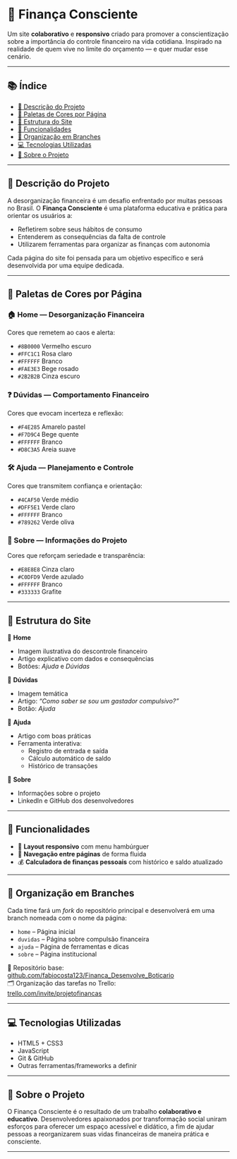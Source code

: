 # 💸 Finança Consciente

Um site **colaborativo** e **responsivo** criado para promover a conscientização sobre a importância do controle financeiro na vida cotidiana. Inspirado na realidade de quem vive no limite do orçamento — e quer mudar esse cenário.

---

## 📚 Índice

- [📄 Descrição do Projeto](#descrição-do-projeto)
- [🎨 Paletas de Cores por Página](#paletas-de-cores-por-página)
- [🧱 Estrutura do Site](#estrutura-do-site)
- [🧩 Funcionalidades](#funcionalidades)
- [🌱 Organização em Branches](#organização-em-branches)
- [💻 Tecnologias Utilizadas](#tecnologias-utilizadas)
- [👥 Sobre o Projeto](#sobre-o-projeto)

---

## 📄 Descrição do Projeto

A desorganização financeira é um desafio enfrentado por muitas pessoas no Brasil. O **Finança Consciente** é uma plataforma educativa e prática para orientar os usuários a:

- Refletirem sobre seus hábitos de consumo
- Entenderem as consequências da falta de controle
- Utilizarem ferramentas para organizar as finanças com autonomia

Cada página do site foi pensada para um objetivo específico e será desenvolvida por uma equipe dedicada.

---

## 🎨 Paletas de Cores por Página

### 🏠 Home — Desorganização Financeira
Cores que remetem ao caos e alerta:
- `#8B0000` Vermelho escuro
- `#FFC1C1` Rosa claro
- `#FFFFFF` Branco
- `#FAE3E3` Bege rosado
- `#2B2B2B` Cinza escuro

### ❓ Dúvidas — Comportamento Financeiro
Cores que evocam incerteza e reflexão:
- `#F4E285` Amarelo pastel
- `#F7D9C4` Bege quente
- `#FFFFFF` Branco
- `#D8C3A5` Areia suave

### 🛠️ Ajuda — Planejamento e Controle
Cores que transmitem confiança e orientação:
- `#4CAF50` Verde médio
- `#DFF5E1` Verde claro
- `#FFFFFF` Branco
- `#789262` Verde oliva

### 📄 Sobre — Informações do Projeto
Cores que reforçam seriedade e transparência:
- `#E8E8E8` Cinza claro
- `#C0DFD9` Verde azulado
- `#FFFFFF` Branco
- `#333333` Grafite

---

## 🧱 Estrutura do Site

🔹 **Home**
- Imagem ilustrativa do descontrole financeiro
- Artigo explicativo com dados e consequências
- Botões: *Ajuda* e *Dúvidas*

🔹 **Dúvidas**
- Imagem temática
- Artigo: _“Como saber se sou um gastador compulsivo?”_
- Botão: *Ajuda*

🔹 **Ajuda**
- Artigo com boas práticas
- Ferramenta interativa:
  - Registro de entrada e saída
  - Cálculo automático de saldo
  - Histórico de transações

🔹 **Sobre**
- Informações sobre o projeto
- LinkedIn e GitHub dos desenvolvedores

---

## 🧩 Funcionalidades

- 📱 **Layout responsivo** com menu hambúrguer
- 🔗 **Navegação entre páginas** de forma fluida
- 💰 **Calculadora de finanças pessoais** com histórico e saldo atualizado

---

## 🌱 Organização em Branches

Cada time fará um *fork* do repositório principal e desenvolverá em uma branch nomeada com o nome da página:

- `home` – Página inicial
- `duvidas` – Página sobre compulsão financeira
- `ajuda` – Página de ferramentas e dicas
- `sobre` – Página institucional

🔗 Repositório base: [github.com/fabiocosta123/Financa_Desenvolve_Boticario](https://github.com/fabiocosta123/Financa_Desenvolve_Boticario)  
🗂️ Organização das tarefas no Trello:  
[trello.com/invite/projetofinancas](https://trello.com/invite/b/685b571055e95d2910585d4a/ATTIaacd3244b6b5b41e55265c5c7b47d0d4D3C4319D/projeto-financas)

---

## 💻 Tecnologias Utilizadas

- HTML5 + CSS3
- JavaScript
- Git & GitHub
- Outras ferramentas/frameworks a definir

---

## 👥 Sobre o Projeto

O Finança Consciente é o resultado de um trabalho **colaborativo e educativo**. Desenvolvedores apaixonados por transformação social uniram esforços para oferecer um espaço acessível e didático, a fim de ajudar pessoas a reorganizarem suas vidas financeiras de maneira prática e consciente.

---

